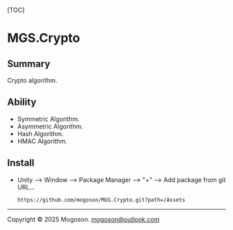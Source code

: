 [TOC]

# MGS.Crypto

## Summary

Crypto algorithm.

## Ability

- Symmetric Algorithm.
- Asymmetric Algorithm.
- Hash Algorithm.
- HMAC Algorithm.

## Install

- Unity --> Window --> Package Manager --> "+" --> Add package from git URL...

  ```text
  https://github.com/mogoson/MGS.Crypto.git?path=/Assets
  ```

---

Copyright © 2025 Mogoson.	mogoson@outlook.com